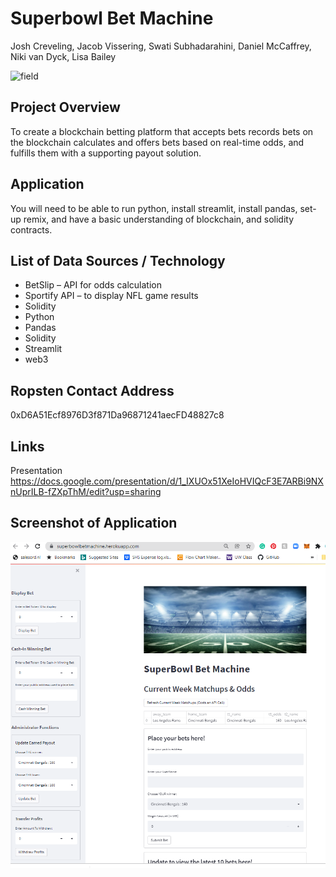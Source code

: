 # Superbowl Bet Machine
Josh Creveling, Jacob Vissering, Swati Subhadarahini, Daniel McCaffrey, Niki van Dyck, Lisa Bailey

![field](https://github.com/Swati-Subhadarshini/UWFinTech_Project3/blob/main/Resources/Footballfield.jpeg)

## Project Overview 
To create a blockchain betting platform that accepts bets records bets on the blockchain calculates and offers bets based on real-time odds, and fulfills them with a supporting payout solution. 

## Application
You will need to be able to run python, install streamlit, install pandas, set-up remix, and have a basic understanding of blockchain, and solidity contracts. 

## List of Data Sources / Technology 
*	BetSlip – API for odds calculation 
*	Sportify API – to display NFL game results
*	Solidity 
*	Python 
*	Pandas
*	Solidity 
*	Streamlit 
*	web3

## Ropsten Contact Address 
0xD6A51Ecf8976D3f871Da96871241aecFD48827c8

## Links 
Presentation  https://docs.google.com/presentation/d/1_IXUOx51XeIoHVIQcF3E7ARBi9NXnUprILB-fZXpThM/edit?usp=sharing 

## Screenshot of Application 
![screen](https://github.com/Swati-Subhadarshini/UWFinTech_Project3/blob/main/Resources/Screenshot.png)
